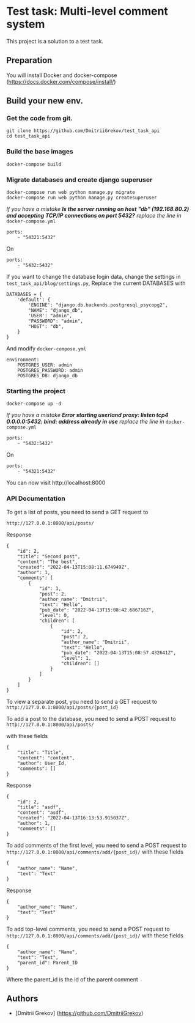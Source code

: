 # Test task: Multi-level comment system 

This project is a solution to a test task.

## Preparation 

You will install Docker and docker-compose (https://docs.docker.com/compose/install/)

## Build your new env.

### Get the code from git.
```
git clone https://github.com/DmitriiGrekov/test_task_api
cd test_task_api 
```

### Build the base images
```
docker-compose build
```

### Migrate databases and  create django superuser 
```
docker-compose run web python manage.py migrate 
docker-compose run web python manage.py createsuperuser
```

_If you have a mistake_ ___Is the server running on host "db" (192.168.80.2) and accepting TCP/IP connections on port 5432?___ _replace the line in_ `docker-compose.yml`

```
ports:
    - "54321:5432"
```

On

```
ports:
    - "5432:5432"

```

If you want to change the database login data, change the settings in `test_task_api/blog/settings.py`, Replace the current DATABASES with
```
DATABASES = {
    'default': {
        'ENGINE': "django.db.backends.postgresql_psycopg2",
        "NAME": "django_db",
        'USER': "admin",
        "PASSWORD": "admin",
        "HOST": "db",
    }
}

```

And modify `docker-compose.yml`

```
environment:
    POSTGRES_USER: admin
    POSTGRES_PASSWORD: admin
    POSTGRES_DB: django_db
```


### Starting the project
```
docker-compose up -d
```

_If you have a mistake_ ___Error starting userland proxy: listen tcp4 0.0.0.0:5432: bind: address already in use___ _replace the line in_ `docker-compose.yml`

```
ports:
    - "5432:5432"
```

On

```
ports:
    - "54321:5432"

```


You can now  visit http://localhost:8000


### API Documentation

To get a list of posts, you need to send a GET request to

`http://127.0.0.1:8000/api/posts/`

Response

```
{
    "id": 2,
    "title": "Second post",
    "content": "The best",
    "created": "2022-04-13T15:08:11.674949Z",
    "author": 1,
    "comments": [
        {
            "id": 1,
            "post": 2,
            "author_name": "Dmitrii",
            "text": "Hello",
            "pub_date": "2022-04-13T15:08:42.686716Z",
            "level": 0,
            "children": [
                {
                    "id": 2,
                    "post": 2,
                    "author_name": "Dmitrii",
                    "text": "Hello",
                    "pub_date": "2022-04-13T15:08:57.432641Z",
                    "level": 1,
                    "children": []
                }
            ]
        }
    ]
}
```

To view a separate post, you need to send a GET request to `http://127.0.0.1:8000/api/posts/{post_id}`



To add a post to the database, you need to send a POST request to `http://127.0.0.1:8000/api/posts/`

with these fields


```
{
    "title": "Title",
    "content": "content",
    "author": User_Id,
    "comments": []
}

```

Response

```
{
    "id": 2,
    "title": "asdf",
    "content": "asdf",
    "created": "2022-04-13T16:13:53.915037Z",
    "author": 1,
    "comments": []
}

```

To add comments of the first level, you need to send a POST request to `http://127.0.0.1:8000/api/comments/add/{post_id}/` 
with these fields

```
{
    "author_name": "Name",
    "text": "Text"
}

```

Response


```
{
    "author_name": "Name",
    "text": "Text"
}
```

To add top-level comments, you need to send a POST request to `http://127.0.0.1:8000/api/comments/add/{post_id}/`
with these fields

```
{
    "author_name": "Name",
    "text": "Text",
    "parent_id": Parent_ID 
}

```
Where the parent_id is the id of the parent comment

## Authors

* [Dmitrii Grekov] (https://github.com/DmitriiGrekov)

